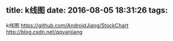 title: k线图
date: 2016-08-05 18:31:26
tags:
---
k线图
https://github.com/AndroidJiang/StockChart
http://blog.csdn.net/qqyanjiang